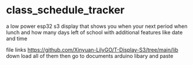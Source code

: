 # class_schedule_tracker
a low power esp32 s3 display that shows you when your next period when lunch and how many days left of school with additional features like date and time


file links 
https://github.com/Xinyuan-LilyGO/T-Display-S3/tree/main/lib
down load all of them
then go to documents 
arduino
libary
and paste
